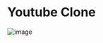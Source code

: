 # Youtube Clone
![image](https://github.com/qorjiwon/Youtube-clone/assets/82700743/7a050949-8858-4410-8bec-5c9294740c2f)
